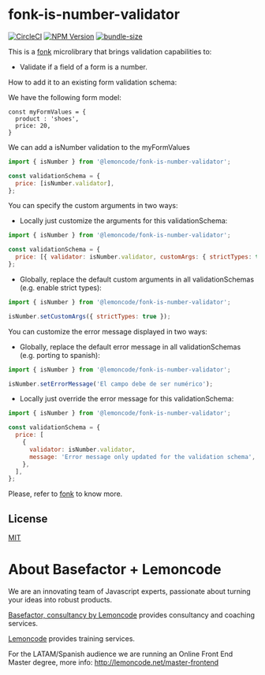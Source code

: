 # fonk-is-number-validator

[![CircleCI](https://badgen.net/github/status/Lemoncode/fonk-is-number-validator/master/ci?icon=circleci&label=circleci)](https://circleci.com/gh/Lemoncode/fonk-is-number-validator/tree/master)
[![NPM Version](https://badgen.net/npm/v/@lemoncode/fonk-is-number-validator?icon=npm&label=npm)](https://www.npmjs.com/package/@lemoncode/fonk-is-number-validator)
[![bundle-size](https://badgen.net/bundlephobia/min/@lemoncode/fonk-is-number-validator)](https://bundlephobia.com/result?p=@lemoncode/fonk-is-number-validator)

This is a [fonk](https://github.com/Lemoncode/fonk) microlibrary that brings validation capabilities to:

- Validate if a field of a form is a number.

How to add it to an existing form validation schema:

We have the following form model:

```
const myFormValues = {
  product : 'shoes',
  price: 20,
}
```

We can add a isNumber validation to the myFormValues

```javascript
import { isNumber } from '@lemoncode/fonk-is-number-validator';

const validationSchema = {
  price: [isNumber.validator],
};
```

You can specify the custom arguments in two ways:

- Locally just customize the arguments for this validationSchema:

```javascript
import { isNumber } from '@lemoncode/fonk-is-number-validator';

const validationSchema = {
  price: [{ validator: isNumber.validator, customArgs: { strictTypes: true } }],
};
```

- Globally, replace the default custom arguments in all validationSchemas (e.g. enable strict types):

```javascript
import { isNumber } from '@lemoncode/fonk-is-number-validator';

isNumber.setCustomArgs({ strictTypes: true });
```

You can customize the error message displayed in two ways:

- Globally, replace the default error message in all validationSchemas (e.g. porting to spanish):

```javascript
import { isNumber } from '@lemoncode/fonk-is-number-validator';

isNumber.setErrorMessage('El campo debe de ser numérico');
```

- Locally just override the error message for this validationSchema:

```javascript
import { isNumber } from '@lemoncode/fonk-is-number-validator';

const validationSchema = {
  price: [
    {
      validator: isNumber.validator,
      message: 'Error message only updated for the validation schema',
    },
  ],
};
```

Please, refer to [fonk](https://github.com/Lemoncode/fonk) to know more.

## License

[MIT](./LICENSE)

# About Basefactor + Lemoncode

We are an innovating team of Javascript experts, passionate about turning your ideas into robust products.

[Basefactor, consultancy by Lemoncode](http://www.basefactor.com) provides consultancy and coaching services.

[Lemoncode](http://lemoncode.net/services/en/#en-home) provides training services.

For the LATAM/Spanish audience we are running an Online Front End Master degree, more info: http://lemoncode.net/master-frontend
